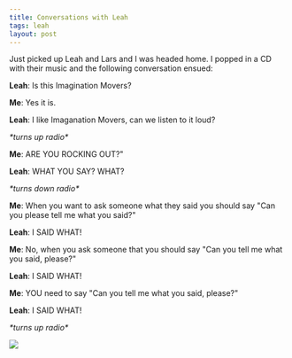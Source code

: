 ```yaml
---
title: Conversations with Leah
tags: leah
layout: post
---
```


Just picked up Leah and Lars and I was headed home. I popped in a CD with their music and the following conversation ensued:

**Leah**: Is this Imagination Movers? 


**Me**: Yes it is. 


**Leah**: I like Imaganation Movers, can we listen to it loud? 


_\*turns up radio\*_


**Me**: ARE YOU ROCKING OUT?"


**Leah**: WHAT YOU SAY? WHAT?


_\*turns down radio\*_


**Me**: When you want to ask someone what they said you should say "Can you please tell me what you said?"


**Leah**: I SAID WHAT!


**Me**: No, when you ask someone that you should say "Can you tell me what you said, please?"


**Leah**: I SAID WHAT!


**Me**: YOU need to say "Can you tell me what you said, please?"


**Leah**: I SAID WHAT!


_\*turns up radio\*_



<img src="http://fuzzymonk.com/photos/cache/winter_2009/IMG_3527.JPG_595.jpg" class='photo' />
